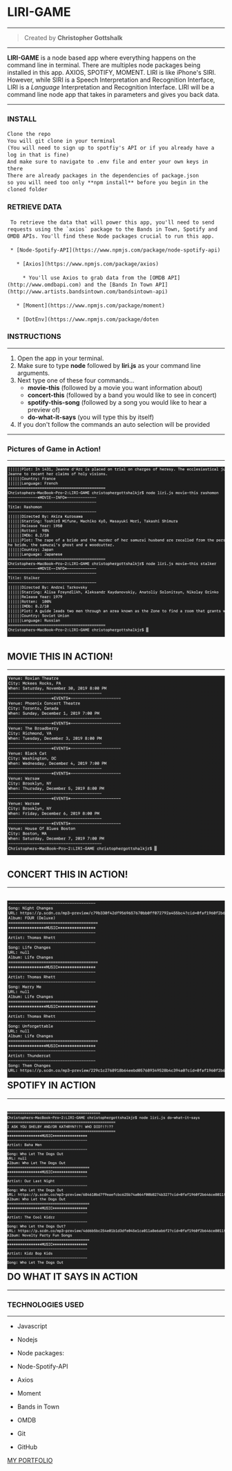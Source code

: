 # LIRI-GAME
---
>Created by **Christopher Gottshalk**
---
**LIRI-GAME**  is a node based app where everything happens on the command line in terminal. There are multiples node packages being installed in this app. AXIOS, SPOTIFY, MOMENT. 
 LIRI is like iPhone's SIRI. However, while SIRI is a Speech Interpretation and Recognition Interface, LIRI is a _Language_ Interpretation and Recognition Interface. LIRI will be a command line node app that takes in parameters and gives you back data.

 ---

 ### INSTALL
 ```
 Clone the repo
 You will git clone in your terminal
 (You will need to sign up to spotfiy's API or if you already have a log in that is fine)
 And make sure to navigate to .env file and enter your own keys in there
 There are already packages in the dependencies of package.json
 so you will need too only **npm install** before you begin in the cloned folder
 ```

### RETRIEVE DATA

```
 To retrieve the data that will power this app, you'll need to send requests using the `axios` package to the Bands in Town, Spotify and OMDB APIs. You'll find these Node packages crucial to run this app.

 * [Node-Spotify-API](https://www.npmjs.com/package/node-spotify-api)

   * [Axios](https://www.npmjs.com/package/axios)

     * You'll use Axios to grab data from the [OMDB API](http://www.omdbapi.com) and the [Bands In Town API](http://www.artists.bandsintown.com/bandsintown-api)

   * [Moment](https://www.npmjs.com/package/moment)

   * [DotEnv](https://www.npmjs.com/package/doten
   ```

### INSTRUCTIONS 
---
1. Open the app in your terminal. 
2. Make sure to type **node** followed by **liri.js** as your command line arguments.
3. Next type one of these four commands...
    * **movie-this** (followed by a movie you want information about)
    * **concert-this** (followed by a band you would like to see in concert)
    * **spotify-this-song** (followed by a song you would like to hear a preview of)
    * **do-what-it-says** (you will type this by itself)
4. If you don't follow the commands an auto selection will be provided

---

### Pictures of Game in Action!
---
![alt text](img/moviethis2.png "movie-this")

MOVIE THIS IN ACTION!
---
---
![alt text](img/concertthis.png "concert-this")

CONCERT THIS IN ACTION!
---
---
![alt text](img/spot.png "spotify-this-song")
SPOTIFY IN ACTION
---
---
![alt text](img/dowhat.png "do-what-it-says")
DO WHAT IT SAYS IN ACTION
---
---
### TECHNOLOGIES USED
---
* Javascript
* Nodejs
* Node packages:
* Node-Spotify-API
* Axios
* Moment
 
* Bands in Town
* OMDB
* Git
* GitHub


[MY PORTFOLIO](https://cgottshalkjr.github.io/NewPortfolio/)